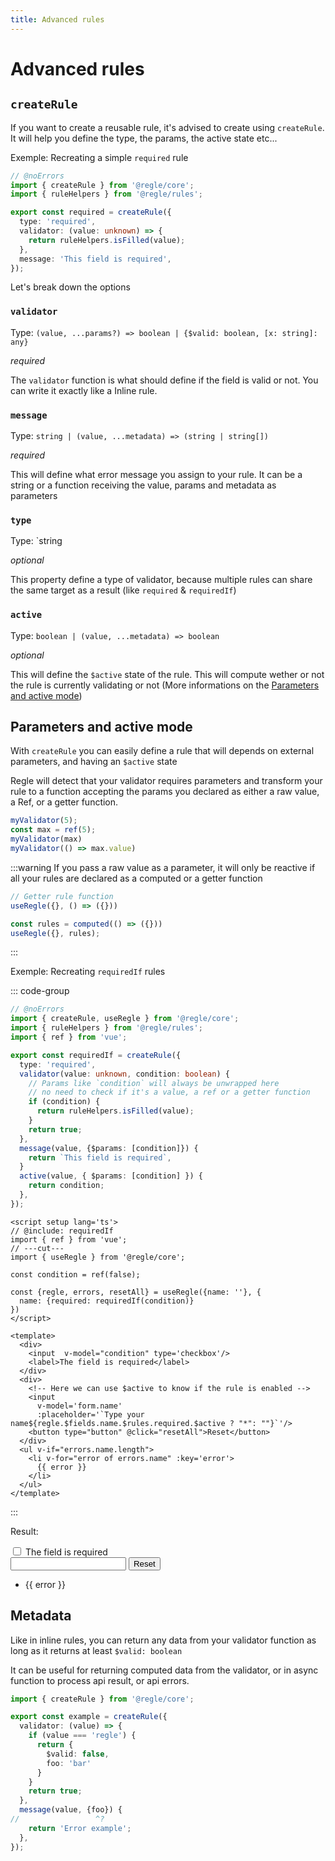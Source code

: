 ```yaml
---
title: Advanced rules
---
```


# Advanced rules


## `createRule`

If you want to create a reusable rule, it's advised to create using `createRule`. It will help you define the type, the params, the active state etc...

Exemple: Recreating a simple `required` rule

```ts twoslash
// @noErrors
import { createRule } from '@regle/core';
import { ruleHelpers } from '@regle/rules';

export const required = createRule({
  type: 'required',
  validator: (value: unknown) => {
    return ruleHelpers.isFilled(value);
  },
  message: 'This field is required',
});
```
Let's break down the options 

### `validator`
Type: `(value, ...params?) => boolean | {$valid: boolean, [x: string]: any}`

*required*

The `validator` function is what should define if the field is valid or not. You can write it exactly like a Inline rule.

### `message`
Type: `string | (value, ...metadata) => (string | string[])`

*required*

This will define what error message you assign to your rule. It can be a string or a function receiving the value, params and metadata as parameters

### `type` 
Type: `string

*optional*

This property define a type of validator, because multiple rules can share the same target as a result (like `required` & `requiredIf`)


### `active`
Type: `boolean | (value, ...metadata) => boolean`

*optional*

This will define the `$active` state of the rule. This will compute wether or not the rule is currently validating or not (More informations on the [Parameters and active mode](#parameters-and-active-mode))



## Parameters and active mode

With `createRule` you can easily define a rule that will depends on external parameters, and having an `$active` state

Regle will detect that your validator requires parameters and transform your rule to a function accepting the params you declared as either a raw value, a Ref, or a getter function.

```ts
myValidator(5);
const max = ref(5);
myValidator(max)
myValidator(() => max.value)
```

:::warning
If you pass a raw value as a parameter, it will only be reactive if all your rules are declared as a computed or a getter function

```ts
// Getter rule function
useRegle({}, () => ({}))

const rules = computed(() => ({}))
useRegle({}, rules);

```
:::

Exemple: Recreating `requiredIf` rules


::: code-group
```ts twoslash include requiredIf [requiredIf.ts]
// @noErrors
import { createRule, useRegle } from '@regle/core';
import { ruleHelpers } from '@regle/rules';
import { ref } from 'vue';

export const requiredIf = createRule({
  type: 'required',
  validator(value: unknown, condition: boolean) {
    // Params like `condition` will always be unwrapped here
    // no need to check if it's a value, a ref or a getter function
    if (condition) {
      return ruleHelpers.isFilled(value);
    }
    return true;
  },
  message(value, {$params: [condition]}) {
    return `This field is required`,
  }
  active(value, { $params: [condition] }) {
    return condition;
  },
});
```

```vue twoslash {20} [Form.vue]
<script setup lang='ts'>
// @include: requiredIf
import { ref } from 'vue';
// ---cut---
import { useRegle } from '@regle/core';

const condition = ref(false);

const {regle, errors, resetAll} = useRegle({name: ''}, {
  name: {required: requiredIf(condition)}
})
</script>

<template>
  <div>
    <input  v-model="condition" type='checkbox'/>
    <label>The field is required</label>
  </div>
  <div>
    <!-- Here we can use $active to know if the rule is enabled -->
    <input 
      v-model='form.name'
      :placeholder='`Type your name${regle.$fields.name.$rules.required.$active ? "*": ""}`'/>
    <button type="button" @click="resetAll">Reset</button>
  </div>
  <ul v-if="errors.name.length">
    <li v-for="error of errors.name" :key='error'>
      {{ error }}
    </li>
  </ul>
</template>
```
:::

Result: 

<div class="demo-container">
  <div class='block'>
    <input v-model='condition' type='checkbox'/>
    <label>The field is required</label>
  </div>
  <div>
    <input :class="{valid: regle.$fields.name.$valid}" v-model='form.name' :placeholder='`Type your name${regle.$fields.name.$rules.required.$active ? "*": ""}`'/>
    <button type="button" @click="resetAll">Reset</button>
  </div>
  <ul v-if="errors.name.length">
    <li v-for="error of errors.name" :key='error'>
      {{ error }}
    </li>
  </ul>
</div>

<script setup lang='ts'>
import { useRegle } from '@regle/core';
import { requiredIf } from '@regle/rules';
import { ref } from 'vue';

const form = ref({name: ''});
const condition = ref(false);

const {regle, errors, resetAll} = useRegle(form, {
  name: {required: requiredIf(condition)}
})
</script>


## Metadata

Like in inline rules, you can return any data from your validator function as long as it returns at least `$valid: boolean`

It can be useful for returning computed data from the validator, or in async function to process api result, or api errors.

```ts twoslash {9}
import { createRule } from '@regle/core';

export const example = createRule({
  validator: (value) => {
    if (value === 'regle') {
      return {
        $valid: false,
        foo: 'bar'
      }
    }
    return true;
  },
  message(value, {foo}) {
//                 ^?
    return 'Error example';
  },
});
```